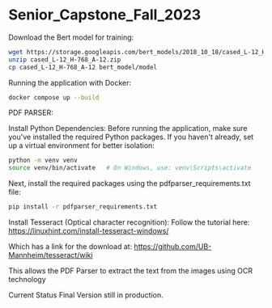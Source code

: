 # Senior_Capstone_Fall_2023

Download the Bert model for training:

```bash
wget https://storage.googleapis.com/bert_models/2018_10_18/cased_L-12_H-768_A-12.zip
unzip cased_L-12_H-768_A-12.zip
cp cased_L-12_H-768_A-12 bert_model/model
```

Running the application with Docker:

```bash
docker compose up --build
```

PDF PARSER:

Install Python Dependencies:
Before running the application, make sure you've installed the required Python packages. If you haven't already, set up a virtual environment for better isolation:

```bash
python -m venv venv
source venv/bin/activate   # On Windows, use: venv\Scripts\activate
```

Next, install the required packages using the pdfparser_requirements.txt file:

```bash
pip install -r pdfparser_requirements.txt
```

Install Tesseract (Optical character recognition):
Follow the tutorial here: https://linuxhint.com/install-tesseract-windows/

Which has a link for the download at: https://github.com/UB-Mannheim/tesseract/wiki

This allows the PDF Parser to extract the text from the images using OCR technology

Current Status
Final Version still in production.
